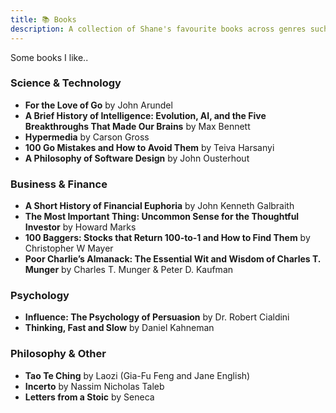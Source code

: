 ```yaml
---
title: 📚 Books
description: A collection of Shane's favourite books across genres such as tech, investing, psychology and philosophy.
---
```


Some books I like..

### Science & Technology

- **For the Love of Go** by John Arundel
- **A Brief History of Intelligence: Evolution, AI, and the Five Breakthroughs That Made Our Brains** by Max Bennett
- **Hypermedia** by Carson Gross
- **100 Go Mistakes and How to Avoid Them** by Teiva Harsanyi
- **A Philosophy of Software Design** by John Ousterhout

### Business & Finance

- **A Short History of Financial Euphoria** by John Kenneth Galbraith
- **The Most Important Thing: Uncommon Sense for the Thoughtful Investor** by Howard Marks
- **100 Baggers: Stocks that Return 100-to-1 and How to Find Them** by Christopher W Mayer
- **Poor Charlie’s Almanack: The Essential Wit and Wisdom of Charles T. Munger** by Charles T. Munger & Peter D. Kaufman

### Psychology

- **Influence: The Psychology of Persuasion** by Dr. Robert Cialdini
- **Thinking, Fast and Slow** by Daniel Kahneman

### Philosophy & Other

- **Tao Te Ching** by Laozi (Gia-Fu Feng and Jane English)
- **Incerto** by Nassim Nicholas Taleb
- **Letters from a Stoic** by Seneca
